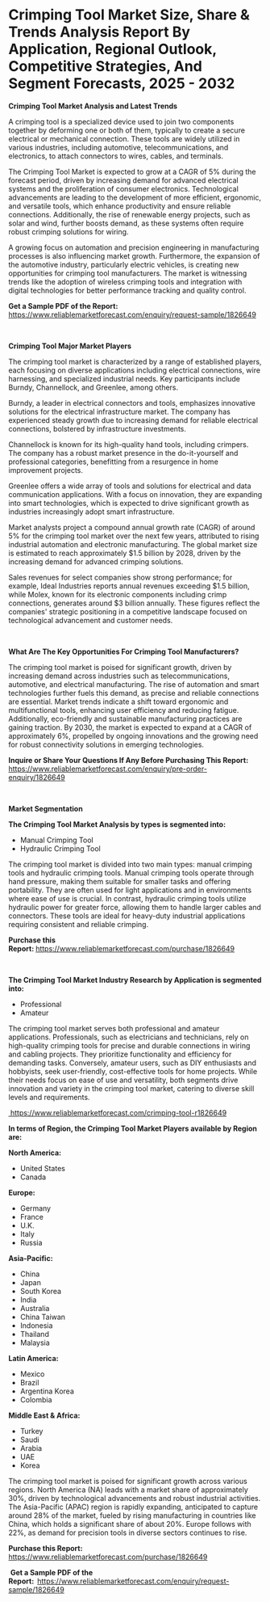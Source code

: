 <p><h1>Crimping Tool Market Size, Share & Trends Analysis Report By Application, Regional Outlook, Competitive Strategies, And Segment Forecasts, 2025 - 2032</h1></p><p><strong>Crimping Tool Market Analysis and Latest Trends</strong></p>
<p><p>A crimping tool is a specialized device used to join two components together by deforming one or both of them, typically to create a secure electrical or mechanical connection. These tools are widely utilized in various industries, including automotive, telecommunications, and electronics, to attach connectors to wires, cables, and terminals.</p><p>The Crimping Tool Market is expected to grow at a CAGR of 5% during the forecast period, driven by increasing demand for advanced electrical systems and the proliferation of consumer electronics. Technological advancements are leading to the development of more efficient, ergonomic, and versatile tools, which enhance productivity and ensure reliable connections. Additionally, the rise of renewable energy projects, such as solar and wind, further boosts demand, as these systems often require robust crimping solutions for wiring.</p><p>A growing focus on automation and precision engineering in manufacturing processes is also influencing market growth. Furthermore, the expansion of the automotive industry, particularly electric vehicles, is creating new opportunities for crimping tool manufacturers. The market is witnessing trends like the adoption of wireless crimping tools and integration with digital technologies for better performance tracking and quality control.</p></p>
<p><strong>Get a Sample PDF of the Report:&nbsp;</strong> <a href="https://www.reliablemarketforecast.com/enquiry/request-sample/1826649?utm_campaign=2994&utm_medium=2&utm_source=Github&utm_content=ia&utm_term=16042025&utm_id=crimping-tool">https://www.reliablemarketforecast.com/enquiry/request-sample/1826649</a></p>
<p>&nbsp;</p>
<p><strong>Crimping Tool Major Market Players</strong></p>
<p><p>The crimping tool market is characterized by a range of established players, each focusing on diverse applications including electrical connections, wire harnessing, and specialized industrial needs. Key participants include Burndy, Channellock, and Greenlee, among others. </p><p>Burndy, a leader in electrical connectors and tools, emphasizes innovative solutions for the electrical infrastructure market. The company has experienced steady growth due to increasing demand for reliable electrical connections, bolstered by infrastructure investments. </p><p>Channellock is known for its high-quality hand tools, including crimpers. The company has a robust market presence in the do-it-yourself and professional categories, benefitting from a resurgence in home improvement projects. </p><p>Greenlee offers a wide array of tools and solutions for electrical and data communication applications. With a focus on innovation, they are expanding into smart technologies, which is expected to drive significant growth as industries increasingly adopt smart infrastructure.</p><p>Market analysts project a compound annual growth rate (CAGR) of around 5% for the crimping tool market over the next few years, attributed to rising industrial automation and electronic manufacturing. The global market size is estimated to reach approximately $1.5 billion by 2028, driven by the increasing demand for advanced crimping solutions. </p><p>Sales revenues for select companies show strong performance; for example, Ideal Industries reports annual revenues exceeding $1.5 billion, while Molex, known for its electronic components including crimp connections, generates around $3 billion annually. These figures reflect the companies' strategic positioning in a competitive landscape focused on technological advancement and customer needs.</p></p>
<p>&nbsp;</p>
<p><strong>What Are The Key Opportunities For Crimping Tool Manufacturers?</strong></p>
<p><p>The crimping tool market is poised for significant growth, driven by increasing demand across industries such as telecommunications, automotive, and electrical manufacturing. The rise of automation and smart technologies further fuels this demand, as precise and reliable connections are essential. Market trends indicate a shift toward ergonomic and multifunctional tools, enhancing user efficiency and reducing fatigue. Additionally, eco-friendly and sustainable manufacturing practices are gaining traction. By 2030, the market is expected to expand at a CAGR of approximately 6%, propelled by ongoing innovations and the growing need for robust connectivity solutions in emerging technologies.</p></p>
<p><strong>Inquire or Share Your Questions If Any Before Purchasing This Report:</strong> <a href="https://www.reliablemarketforecast.com/enquiry/pre-order-enquiry/1826649?utm_campaign=2994&utm_medium=2&utm_source=Github&utm_content=ia&utm_term=16042025&utm_id=crimping-tool">https://www.reliablemarketforecast.com/enquiry/pre-order-enquiry/1826649</a></p>
<p>&nbsp;</p>
<p><strong>Market Segmentation</strong></p>
<p><strong>The Crimping Tool Market Analysis by types is segmented into:</strong></p>
<p><ul><li>Manual Crimping Tool</li><li>Hydraulic Crimping Tool</li></ul></p>
<p><p>The crimping tool market is divided into two main types: manual crimping tools and hydraulic crimping tools. Manual crimping tools operate through hand pressure, making them suitable for smaller tasks and offering portability. They are often used for light applications and in environments where ease of use is crucial. In contrast, hydraulic crimping tools utilize hydraulic power for greater force, allowing them to handle larger cables and connectors. These tools are ideal for heavy-duty industrial applications requiring consistent and reliable crimping.</p></p>
<p><strong>Purchase this Report:&nbsp;</strong><a href="https://www.reliablemarketforecast.com/purchase/1826649?utm_campaign=2994&utm_medium=2&utm_source=Github&utm_content=ia&utm_term=16042025&utm_id=crimping-tool">https://www.reliablemarketforecast.com/purchase/1826649</a></p>
<p>&nbsp;</p>
<p><strong>The Crimping Tool Market Industry Research by Application is segmented into:</strong></p>
<p><ul><li>Professional</li><li>Amateur</li></ul></p>
<p><p>The crimping tool market serves both professional and amateur applications. Professionals, such as electricians and technicians, rely on high-quality crimping tools for precise and durable connections in wiring and cabling projects. They prioritize functionality and efficiency for demanding tasks. Conversely, amateur users, such as DIY enthusiasts and hobbyists, seek user-friendly, cost-effective tools for home projects. While their needs focus on ease of use and versatility, both segments drive innovation and variety in the crimping tool market, catering to diverse skill levels and requirements.</p></p>
<p><a href="https://www.reliablemarketforecast.com/crimping-tool-r1826649?utm_campaign=2994&utm_medium=2&utm_source=Github&utm_content=ia&utm_term=16042025&utm_id=crimping-tool">&nbsp;https://www.reliablemarketforecast.com/crimping-tool-r1826649</a></p>
<p><strong>In terms of Region, the Crimping Tool Market Players available by Region are:</strong></p>
<p>
    <p> <strong> North America: </strong>
        <ul>
            <li>United States</li>
            <li>Canada</li>
        </ul>
        </p> 
    <p> <strong> Europe: </strong>
        <ul>
            <li>Germany</li>
            <li>France</li>
            <li>U.K.</li>
            <li>Italy</li>
            <li>Russia</li>
        </ul>
        </p> 
    <p> <strong> Asia-Pacific: </strong>
        <ul>
            <li>China</li>
            <li>Japan</li>
            <li>South Korea</li>
            <li>India</li>
            <li>Australia</li>
            <li>China Taiwan</li>
            <li>Indonesia</li>
            <li>Thailand</li>
            <li>Malaysia</li>
        </ul>
        </p> 
    <p> <strong> Latin America: </strong>
        <ul>
            <li>Mexico</li>
            <li>Brazil</li>
            <li>Argentina Korea</li>
            <li>Colombia</li>
        </ul>
        </p> 
    <p> <strong> Middle East & Africa: </strong>
        <ul>
            <li>Turkey</li>
            <li>Saudi</li>
            <li>Arabia</li>
            <li>UAE</li>
            <li>Korea</li>
        </ul>
    </p>
    </p>
<p><p>The crimping tool market is poised for significant growth across various regions. North America (NA) leads with a market share of approximately 30%, driven by technological advancements and robust industrial activities. The Asia-Pacific (APAC) region is rapidly expanding, anticipated to capture around 28% of the market, fueled by rising manufacturing in countries like China, which holds a significant share of about 20%. Europe follows with 22%, as demand for precision tools in diverse sectors continues to rise.</p></p>
<p><strong>Purchase this Report: </strong><a href="https://www.reliablemarketforecast.com/purchase/1826649?utm_campaign=2994&utm_medium=2&utm_source=Github&utm_content=ia&utm_term=16042025&utm_id=crimping-tool">https://www.reliablemarketforecast.com/purchase/1826649</a></p>
<p>&nbsp;<strong>Get a Sample PDF of the Report:&nbsp;&nbsp;</strong><a href="https://www.reliablemarketforecast.com/enquiry/request-sample/1826649?utm_campaign=2994&utm_medium=2&utm_source=Github&utm_content=ia&utm_term=16042025&utm_id=crimping-tool">https://www.reliablemarketforecast.com/enquiry/request-sample/1826649</a></p>
<p><strong></strong></p>
<p><p></p><p></p><p></p></p>